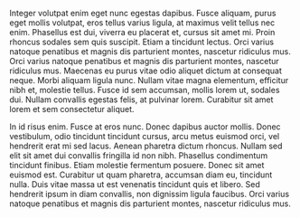 Integer volutpat enim eget nunc egestas dapibus. Fusce aliquam, purus eget mollis volutpat, eros tellus varius ligula, at maximus velit tellus nec enim. 
Phasellus est dui, viverra eu placerat et, cursus sit amet mi. Proin rhoncus sodales sem quis suscipit. Etiam a tincidunt lectus. Orci varius natoque 
penatibus et magnis dis parturient montes, nascetur ridiculus mus. Orci varius natoque penatibus et magnis dis parturient montes, nascetur ridiculus mus. 
Maecenas eu purus vitae odio aliquet dictum at consequat neque. Morbi aliquam ligula nunc. Nullam vitae magna elementum, efficitur nibh et, molestie tellus. Fusce id sem accumsan, mollis lorem ut, sodales dui. Nullam convallis egestas felis, at pulvinar lorem. Curabitur sit amet lorem et sem consectetur aliquet.

In id risus enim. Fusce at eros nunc. Donec dapibus auctor mollis. Donec vestibulum, odio tincidunt tincidunt cursus, arcu metus euismod orci, 
vel hendrerit erat mi sed lacus. Aenean pharetra dictum rhoncus. Nullam sed elit sit amet dui convallis fringilla id non nibh. Phasellus condimentum tincidunt
finibus. Etiam molestie fermentum posuere. Donec sit amet euismod est. Curabitur ut quam pharetra, accumsan diam eu, tincidunt nulla. Duis vitae massa
ut est venenatis tincidunt quis et libero. Sed hendrerit ipsum in diam convallis, non dignissim ligula faucibus. Orci varius natoque penatibus et magnis 
dis parturient montes, nascetur ridiculus mus.
